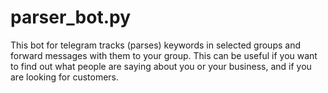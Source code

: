 # parser_bot.py
This bot for telegram tracks (parses) keywords in selected groups and forward messages with them to your group. This can be useful if you want to find out what people are saying about you or your business, and if you are looking for customers.
